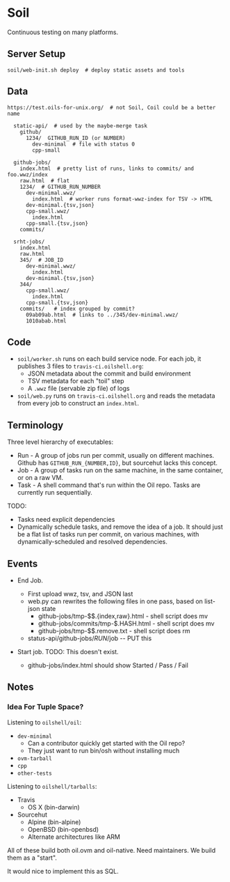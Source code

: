Soil
====

Continuous testing on many platforms.

## Server Setup

    soil/web-init.sh deploy  # deploy static assets and tools

## Data

    https://test.oils-for-unix.org/  # not Soil, Coil could be a better name

      static-api/  # used by the maybe-merge task
        github/
          1234/  GITHUB_RUN_ID (or NUMBER)
            dev-minimal  # file with status 0
            cpp-small

      github-jobs/
        index.html  # pretty list of runs, links to commits/ and foo.wwz/index
        raw.html  # flat
        1234/  # GITHUB_RUN_NUMBER
          dev-minimal.wwz/
            index.html  # worker runs format-wwz-index for TSV -> HTML
          dev-minimal.{tsv,json}
          cpp-small.wwz/
            index.html
          cpp-small.{tsv,json}
        commits/

      srht-jobs/
        index.html
        raw.html
        345/  # JOB_ID
          dev-minimal.wwz/
            index.html
          dev-minimal.{tsv,json}
        344/
          cpp-small.wwz/
            index.html
          cpp-small.{tsv,json}
        commits/   # index grouped by commit?
          09ab09ab.html  # links to ../345/dev-minimal.wwz/
          1010abab.html

## Code

- `soil/worker.sh` runs on each build service node.  For each job, it
  publishes 3 files to `travis-ci.oilshell.org`:
  - JSON metadata about the commit and build environment
  - TSV metadata for each "toil" step
  - A `.wwz` file (servable zip file) of logs
- `soil/web.py` runs on `travis-ci.oilshell.org` and reads the metadata from
  every job to construct an `index.html`.


## Terminology

Three level hierarchy of executables:

- Run - A group of jobs run per commit, usually on different machines.
  Github has `GITHUB_RUN_{NUMBER,ID}`, but sourcehut lacks this concept.
- Job - A group of tasks run on the same machine, in the same container, or on a raw VM.
- Task - A shell command that's run within the Oil repo.  Tasks are currently
  run sequentially.

TODO:

- Tasks need explicit dependencies
- Dynamically schedule tasks, and remove the idea of a job.  It should just be
  a flat list of tasks run per commit, on various machines, with
  dynamically-scheduled and resolved dependencies.

## Events

- End Job.
  - First upload wwz, tsv, and JSON last
  - web.py can rewrites the following files in one pass, based on list-json
    state
    - github-jobs/tmp-$$.{index,raw}.html - shell script does mv
    - github-jobs/commits/tmp-$$.$HASH.html - shell script does mv
    - github-jobs/tmp-$$.remove.txt - shell script does rm
  - status-api/github-jobs/$RUN/$job -- PUT this

- Start job.  TODO: This doesn't exist.
  - github-jobs/index.html should show Started / Pass / Fail

## Notes

### Idea For Tuple Space?

Listening to `oilshell/oil`:

- `dev-minimal`
  - Can a contributor quickly get started with the Oil repo?
  - They just want to run bin/osh without installing much
- `ovm-tarball`
- `cpp`
- `other-tests`

Listening to `oilshell/tarballs`:

- Travis
  - OS X (bin-darwin)
- Sourcehut
  - Alpine (bin-alpine)
  - OpenBSD (bin-openbsd)
  - Alternate architectures like ARM

All of these build both oil.ovm and oil-native.  Need maintainers.  We build
them as a "start".

It would nice to implement this as SQL.



